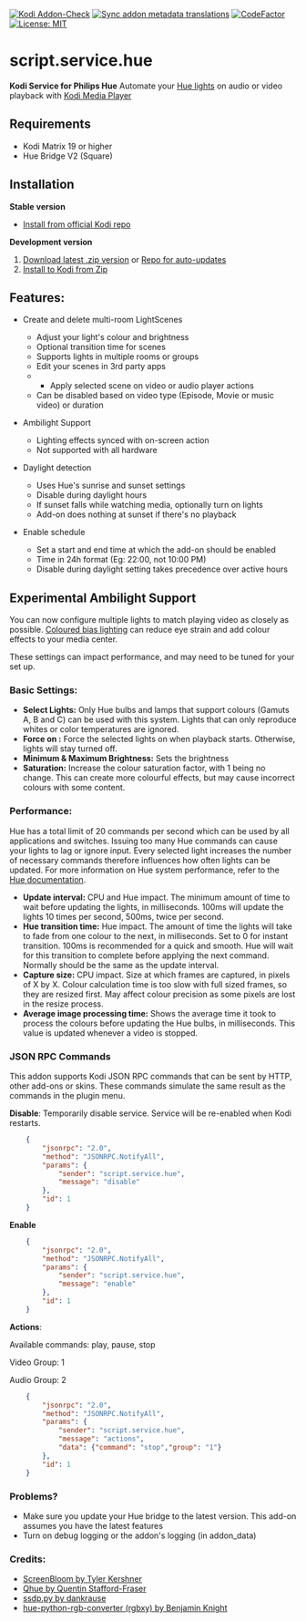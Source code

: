 [![Kodi Addon-Check](https://github.com/zim514/script.service.hue/actions/workflows/kodi-addon-checker.yml/badge.svg)](https://github.com/zim514/script.service.hue/actions/workflows/kodi-addon-checker.yml) [![Sync addon metadata translations](https://github.com/zim514/script.service.hue/actions/workflows/sync-addon-metadata-translations.yml/badge.svg)](https://github.com/zim514/script.service.hue/actions/workflows/sync-addon-metadata-translations.yml) [![CodeFactor](https://www.codefactor.io/repository/github/zim514/script.service.hue/badge)](https://www.codefactor.io/repository/github/zim514/script.service.hue) [![License: MIT](https://img.shields.io/badge/License-MIT-yellow.svg)](https://opensource.org/licenses/MIT)
# script.service.hue
**Kodi Service for Philips Hue**
Automate your [Hue lights](https://www.meethue.com/) on audio or video playback with [Kodi Media Player](https://kodi.tv/)

## Requirements
- Kodi Matrix 19 or higher
- Hue Bridge V2 (Square)

## Installation

**Stable version**
- [Install from official Kodi repo](https://kodi.wiki/view/Add-on_manager#How_to_install_add-ons_from_a_repository)

**Development version**
 1. [Download latest .zip version](https://github.com/zim514/script.service.hue/releases) or [Repo for auto-updates](https://github.com/zim514/zim514.github.io/raw/master/repo/repository.snapcase/repository.snapcase-1.0.0.zip)
 2. [Install to Kodi from Zip](https://kodi.wiki/view/HOW-TO:Install_add-ons_from_zip_files)

## Features:
- Create and delete multi-room LightScenes
    - Adjust your light's colour and brightness
    - Optional transition time for scenes
    - Supports lights in multiple rooms or groups
    - Edit your scenes in 3rd party apps
    - - Apply selected scene on video or audio player actions
    - Can be disabled based on video type (Episode, Movie or music video) or duration
- Ambilight Support
    - Lighting effects synced with on-screen action
    - Not supported with all hardware
- Daylight detection
    - Uses Hue's sunrise and sunset settings
    - Disable during daylight hours
    - If sunset falls while watching media, optionally turn on lights
    - Add-on does nothing at sunset if there's no playback
  

- Enable schedule
    - Set a start and end time at which the add-on should be enabled
    - Time in 24h format (Eg: 22:00, not 10:00 PM)
    - Disable during daylight setting takes precedence over active hours

## Experimental Ambilight Support
You can now configure multiple lights to match playing video as closely as possible.  [Coloured bias lighting](https://en.wikipedia.org/wiki/Bias_lighting)  can reduce eye strain and add colour effects to your media center. 

These settings can impact performance, and may need to be tuned for your set up. 

### Basic Settings:
- **Select Lights:** Only Hue bulbs and lamps that support colours (Gamuts A, B and C) can be used with this system. Lights that can only reproduce whites or color temperatures are ignored.
- **Force on :** Force the selected lights on when playback starts. Otherwise, lights will stay turned off.
- **Minimum & Maximum Brightness:** Sets the brightness
- **Saturation:** Increase the colour saturation factor, with 1 being no change. This can create more colourful effects, but may cause incorrect colours with some content.

### Performance:

Hue has a total limit of 20 commands per second which can be used by all applications and switches. Issuing too many Hue commands can cause your lights to lag or ignore input.
Every selected light increases the number of necessary commands therefore influences how often lights can be updated. For more information on Hue system performance, refer to the [Hue documentation](https://developers.meethue.com/develop/application-design-guidance/hue-system-performance/).
 
- **Update interval:** CPU and Hue impact. The minimum amount of time to wait before updating the lights, in milliseconds. 100ms will update the lights 10 times per second, 500ms, twice per second.
- **Hue transition time:** Hue impact. The amount of time the lights will take to fade from one colour to the next, in milliseconds. Set to 0 for instant transition. 100ms is recommended for a quick and smooth. Hue will wait for this transition to complete before applying the next command. Normally should be the same as the update interval. 
- **Capture size:** CPU impact. Size at which frames are captured, in pixels of X by X. Colour calculation time is too slow with full sized frames, so they are resized first. May affect colour precision as some pixels are lost in the resize process.
- **Average image processing time:** Shows the average time it took to process the colours before updating the Hue bulbs, in milliseconds. This value is updated whenever a video is stopped.


### JSON RPC Commands
This addon supports Kodi JSON RPC commands that can be sent by HTTP, other add-ons or skins. These commands simulate the same result as the commands in the plugin menu.

**Disable**:
Temporarily disable service. Service will be re-enabled when Kodi restarts. 
```json
    {
        "jsonrpc": "2.0",
        "method": "JSONRPC.NotifyAll",
        "params": {
            "sender": "script.service.hue",
            "message": "disable"
        },
        "id": 1
    }
```
**Enable**
```json
    {
        "jsonrpc": "2.0",
        "method": "JSONRPC.NotifyAll",
        "params": {
            "sender": "script.service.hue",
            "message": "enable"
        },
        "id": 1
    }
```

**Actions**:

Available commands: play, pause, stop

Video Group: 1

Audio Group: 2

```json
    {
        "jsonrpc": "2.0",
        "method": "JSONRPC.NotifyAll",
        "params": {
            "sender": "script.service.hue",
            "message": "actions",
            "data": {"command": "stop","group": "1"}
        },
        "id": 1
    }
```

### Problems?

- Make sure you update your Hue bridge to the latest version. This add-on assumes you have the latest features
- Turn on debug logging or the addon's logging (in addon_data)

### Credits:

- [ScreenBloom by Tyler Kershner](https://github.com/kershner/screenBloom) 
- [Qhue by Quentin Stafford-Fraser](https://github.com/quentinsf/qhue)
- [ssdp.py by dankrause](https://gist.github.com/dankrause/6000248)
- [hue-python-rgb-converter (rgbxy) by  Benjamin Knight](https://github.com/benknight/hue-python-rgb-converter)
